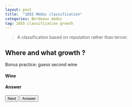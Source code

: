 ```yaml
---
layout: post
title:  "1855 Médoc classification"
categories: Bordeaux médoc
tag: 1855 classification growth
---
```


<blockquote>
  <p>A classification based on reputation rather than terroir.</p>
</blockquote>

<div class="text-center">
	<h2>Where and what growth ?</h2>
	<span>Bonus practice: guess second wine</span>
	<h4 class="text-danger" id="bdx">Wine</h4>
	<h4 class="text-success" id="bdx_answer">Answer</h4>
	<button type="button" class="btn btn-success" id="test_me">Next</button>
	<button type="button" class="btn btn-danger" id="answer">Answer</button>
</div>

<script>
	var chateaux = ["Château Haut-Brion", "Château Lafite-Rothschild", "Château Latour", "Château Margaux", "Château Mouton-Rothschild", "Château Rausan-Ségla", "Château Rauzan-Gassies", "Château Léoville-Las Cases", "Château Léoville-Poyferré", "Château Léoville-Barton", "Château Durfort-Vivens", "Château Gruaud-Larose", "Château Lascombes", "Château Brane-Cantenac", "Château Pichon-Longueville", "Château Pichon-Longueville, Comtesse de Lalande", "Château Ducru-Beaucaillou", "Château Cos d'Estournel", "Château Montrose", "Château Kirwan", "Château d'Issan", "Château Lagrange", "Château Langoa-Barton", "Château Giscours", "Château Malescot Saint-Exupéry", "Château Boyd-Cantenac", "Château Cantenac-Brown", "Château Palmer", "Château La Lagune", "Château Desmirail", "Château Calon-Ségur", "Château Ferrière", "Château Marquis d'Alesme-Becker", "Château Saint-Pierre", "Château Talbot", "Château Branaire-Ducru", "Château Duhart-Milon-Rothschild", "Château Pouget", "Château La Tour-Carnet", "Château Lafon-Rochet", "Château Beychevelle", "Château Prieuré-Lichine", "Château Marquis-de-Terme", "Château Pontet-Canet", "Château Batailley", "Château Haut-Batailley", "Château Grand-Puy-Lacoste", "Château Grand-Puy-Ducasse", "Château Lynch-Bages", "Château Lynch-Moussas", "Château Dauzac", "Château d'Armailhac", "Château du Tertre", "Château Haut-Bages-Libéral", "Château Pédesclaux", "Château Belgrave", "Château de Camensac", "Château Cos-Labory", "Château Clerc-Milon", "Château Croizet-Bages", "Château Cantemerle"];

	var chateaux_answers = ["1st, Pessac", "1st, Pauillac", "1st, Pauillac", "1st, Margaux", "1st, Pauillac", "2nd, Margaux", "2nd, Margaux", "2nd, Saint-Julien", "2nd, Saint-Julien", "2nd, Saint-Julien", "2nd, Margaux", "2nd, Saint-Julien", "2nd, Margaux", "2nd, Margaux", "2nd, Pauillac", "2nd, Pauillac", "2nd, Saint-Julien", "2nd, Saint-Estephe", "2nd, Saint-Estephe", "3rd, Margaux", "3rd, Margaux", "3rd, Saint-Julien", "3rd, Saint-Julien", "3rd, Margaux", "3rd, Margaux", "3rd, Margaux", "3rd, Margaux", "3rd, Margaux", "3rd, Haut-Médoc", "3rd, Margaux", "3rd, Saint-Estephe", "3rd, Margaux", "3rd, Margaux", "4th, Saint-Julien", "4th, Saint-Julien", "4th, Saint-Julien", "4th, Pauillac", "4th, Margaux", "4th, Haut-Médoc", "4th, Saint-Estephe", "4th, Saint-Julien", "4th, Margaux", "4th, Margaux", "5th, Pauillac", "5th, Pauillac", "5th, Pauillac", "5th, Pauillac", "5th, Pauillac", "5th, Pauillac", "5th, Pauillac", "5th, Margaux", "5th, Pauillac", "5th, Margaux", "5th, Pauillac", "5th, Pauillac", "5th, Haut-Médoc", "5th, Haut-Médoc", "5th, Saint-Estephe", "5th, Pauillac", "5th, Pauillac", "5th, Haut-Médoc"];

	$("#test_me").click(function(){
		var rand = Math.floor(Math.random()*chateaux.length)
		var chateau = chateaux[rand];
		var chateau_answer = chateaux_answers[rand];
		$("#bdx").empty();
		$("#bdx_answer").empty();
		$("#bdx_answer").append("Answer");
		$("#bdx").append("<span>" + chateau + "</span>");
		$("#answer").click(function(){
			$("#bdx_answer").empty();
			$("#bdx_answer").append("<span>" + chateau_answer + "</span>");
		});
	});
</script>